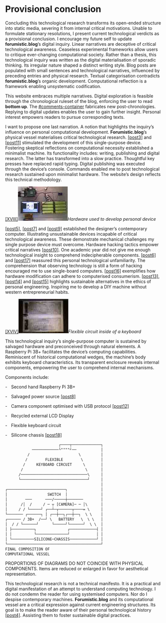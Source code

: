 # Provisional conclusion 


Concluding this technological research transforms its open-ended structure into static media, severing it from internal critical motivations. Unable to formulate stationary resolutions, I present current technological verdicts as a provisional conclusion. I encourage my future self to update **forumistic.blog**’s digital inquiry. Linear narratives are deceptive of critical technological awareness. Ceaseless experimental frameworks allow users to critique ever-changing computational society. Rather than a thesis, this technological inquiry was written as the digital materialisation of sporadic thinking. Its irregular nature shaped a distinct writing style. Blog posts are populated with small sentences and technological narratives, influenced by preceding entries and physical research. Textual categorisation contradicts **forumistic.blog**’s organic development. Computational reflection is a framework enabling unsystematic codification.



This website embraces multiple narratives. Digital exploration is feasible through the chronological ruleset of the blog, enforcing the user to read **bottom up**. The <a href=#comments-container>#comments-container</a> fabricates new post-chronologies. Replying to digital updates enables the user to gain further insight. Personal interest empowers readers to pursue corresponding texts. 



I want to propose one last narration. A notion that highlights the inquiry’s influence on personal computational development. **Forumistic.blog**’s physical vessel materialises critical technological research. <a href="#post-post3">[post3]</a> and <a href="#post-post11">[post11]</a> stimulated the development of this single-purpose device. Fostering skeptical reflections on computational necessity established a minimalist machine. Its functionality includes: writing, publishing and digital research. The latter has transformed into a slow practice. Thoughtful key presses have replaced rapid typing. Digital publishing was executed through the device’s console. Commands enabled me to post technological research sustained upon minimalist hardware. The website’s design reflects this technical methodology. 


<div id="images"><div><a href="#image-bibliography">[XVIII]<img src="images/post19-1.jpg"></a><em>Hardware used to develop personal device</em></div></div>

<a href="#post-post5">[post5]</a>, <a href="#post-post7">[post7]</a> and <a href="#post-post9">[post9]</a> established the designer’s contemporary computer. Illustrating unsustainable devices incapable of critical technological awareness. These demonstrate mechanical challenges my single purpose device must overcome. Hardware hacking tactics empower critical narratives <a href="#post-post10">[post10]</a>. One academic year did not give me enough technological insight to comprehend indecipherable components. <a href="#post-post6">[post6]</a> and <a href="#post-post17">[post17]</a> reassured this personal technological unfamiliarity. The comprehension that observing technology is still a form of hacking encouraged me to use single-board computers. <a href="#post-post16">[post16]</a> exemplifies how hardware modification can adhere to computerised consumerism. <a href="#post-post13">[post13]</a>, <a href="#post-post14">[post14]</a> and <a href="#post-post15">[post15]</a> highlights sustainable alternatives in the ethics of personal engineering. Inspiring me to develop a DIY machine without western entrepreneurial habits. 

<div id="images"><a href="#image-bibliography">[XVIV]<img src="images/post19-2.jpg"></a><em>Flexible circuit inside of a keyboard</em></div>

This technological inquiry’s single-purpose computer is sustained by salvaged hardware and preconceived through natural elements. A Raspberry Pi 3B+ facilitates the device’s computing capabilities. Reminiscent of historical computational wedges, the machine’s body exhibits keyboard characteristics. Its transparent enclosure reveals internal components, empowering the user to comprehend internal mechanisms. 

Components include:

-    Second hand Raspberry Pi 3B+

-    Salvaged power source <a href="#post-post8">[post8]</a>

-    Camera component optimised with USB protocol <a href="#post-post12">[post12]</a>

-    Recycled external LCD Display 

-    Flexible keyboard circuit 

-    Silicone chassis <a href="#post-post18">[post18]</a>

```
                        ┌────┬─────────────┐
            ────────────└""""┘──           │
          /                      \         │
         /        FLEXIBLE        \        │
        /     KEYBOARD CIRCUIT     \       │
       /                            \      │
      /──────────────────────────────\     │
      └──────────────────────────────┘     │
                                           │
┌──────────────────────────┐               │
│                  SWITCH  │               │
│        ───      ───/─────┼───────        │
│      /│  /     / ─ ┬ [CAMERA]─ ─ │\      │
│     / / └─────┘ ┌──┴─┬──────┬────= \     │
└─────── ┌──────┐ │ ┌──┼──┐┌──┼──┐  \ \    │
┌────── / 3B+  /──┘ \   BATTERY   \  \ \   │
│  / / └──────┘      └─────┘└──────┘  \ \  │
│ ├──────────┐              ┌────────────┤ │
│ │          └──────────────┘            │ │
│ └──────────SILICONE─CHASSIS────────────┘ │
└──────────────────────────────────────────┘
FINAL COMPOSITION OF                         
COMPUTATIONAL VESSEL                                             
```
PROPORTIONS OF DIAGRAMS DO NOT COINCIDE WITH PHYSICAL COMPONENTS. Items are reduced or enlarged in favor for aesthetical representation.

This technological research is not a technical manifesto. It is a practical and digital manifestation of an attempt to understand computing technology. I do not condemn the reader for using systemised computers. Nor do I despise contemporary machines. **Forumistic.blog** and its computational vessel are a critical expression against current engineering structures. Its goal is to make the reader aware of their personal technological history <a href="#post-post4">[post4]</a>. Assisting them to foster sustainable digital practices.  
